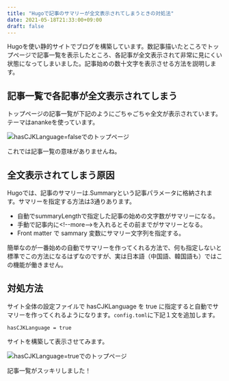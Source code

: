 ```yaml
---
title: "Hugoで記事のサマリーが全文表示されてしまうときの対処法"
date: 2021-05-18T21:33:00+09:00
draft: false
---
```


Hugoを使い静的サイトでブログを構築しています。数記事描いたところでトップページで記事一覧を表示したところ、各記事が全文表示されて非常に見にくい状態になってしまいました。記事始めの数十文字を表示させる方法を説明します。

## 記事一覧で各記事が全文表示されてしまう

トップページの記事一覧が下記のようにごちゃごちゃ全文が表示されています。テーマはanankeを使っています。

![hasCJKLanguage=falseでのトップページ]([false_hasCJKLanguage.webp)

これでは記事一覧の意味がありませんね。

## 全文表示されてしまう原因

Hugoでは、記事のサマリーは.Summaryという記事パラメータに格納されます。サマリーを指定する方法は3通りあります。

* 自動でsummaryLengthで指定した記事の始めの文字数がサマリーになる。
* 手動で記事内に\<!--more--\>を入れるとその前までがサマリーとなる。
* Front matter で sammary 変数にサマリー文字列を指定する。

簡単なのが一番始めの自動でサマリーを作ってくれる方法で、何も指定しないと標準でこの方法になるはずなのですが、実は日本語（中国語、韓国語も）ではこの機能が働きません。

## 対処方法

サイト全体の設定ファイルで hasCJKLanguage を true に指定すると自動でサマリーを作ってくれるようになります。`config.toml`に下記１文を追加します。

```
hasCJKLanguage = true
```

サイトを構築して表示させてみます。

![hasCJKLanguage=trueでのトップページ]([hasCJKLanguage.webp)

記事一覧がスッキリしました！
